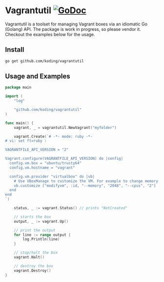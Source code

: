# Vagrantutil [![GoDoc](http://img.shields.io/badge/go-documentation-blue.svg?style=flat-square)](http://godoc.org/github.com/koding/vagrantutil) 

Vagrantutil is a toolset for managing Vagrant boxes via an idiomatic Go
(Golang) API. The package is work in progress, so please vendor it. Checkout
the examples below for the usage.

## Install

```bash
go get github.com/koding/vagrantutil
```

## Usage and Examples

```go
package main

import (
	"log"

	"github.com/koding/vagrantutil"
)

func main() {
	vagrant, _ = vagrantutil.NewVagrant("myfolder")

	vagrant.Create(`# -*- mode: ruby -*-
# vi: set ft=ruby :

VAGRANTFILE_API_VERSION = "2"

Vagrant.configure(VAGRANTFILE_API_VERSION) do |config|
  config.vm.box = "ubuntu/trusty64"
  config.vm.hostname = "vagrant"

  config.vm.provider "virtualbox" do |vb|
    # Use VBoxManage to customize the VM. For example to change memory:
    vb.customize ["modifyvm", :id, "--memory", "2048", "--cpus", "2"]
  end
end
`)

	status, _ := vagrant.Status() // prints "NotCreated"

	// starts the box
	output, _ := vagrant.Up()

	// print the output
	for line := range output {
		log.Println(line)
	}

	// stop/halt the box
	vagrant.Halt()

	// destroy the box
	vagrant.Destroy()
}
```
